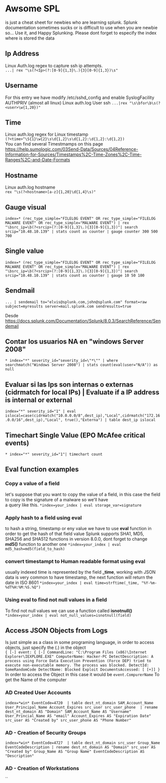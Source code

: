 # Awsome SPL
is just a cheat sheet for newbies who are learning splunk. Splunk documentation sometimes sucks or is difficult to use when you are newbie so... Use it, and Happy Splunking. Please dont forget to especify the index where is stored the data

## Ip Address
Linux Auth.log regex to capture ssh ip attempts.  
`...| rex "\s(?<Ip>(?:[0-9]{1,3}\.){3}[0-9]{1,3})\s"`

## Username
For this entry we have modify /etc/sshd_config and enable SyslogFacility AUTHPRIV (almost all linux) 
Linux auth.log User ssh 
`...|rex "\s\bfor\b\s(?<user>\w{1,20})"`

## Time
Linux auth.log regex for Linux timestamp  
`(?<time>^\S{1}\w{2}\s\d{1,2}\s\d{1,2}:\d{1,2}:\d{1,2})`  
You can find several Timestmamps on this page
https://help.sumologic.com/03Send-Data/Sources/04Reference-Information-for-Sources/Timestamps%2C-Time-Zones%2C-Time-Ranges%2C-and-Date-Formats

## Hostname
Linux auth.log hostname  
`rex "\s(?<hostname>[a-z]{1,20}\d{1,4}\s)" ` 
## Gauge visual
`index=* (rec_type_simple="FILELOG EVENT" OR rec_type_simple="FILELOG MALWARE EVENT" OR rec_type_simple="MALWARE EVENT") | rex "\bsrc_ip=\b(?<srcip>(?:[0-9]{1,3}\.){3}[0-9]{1,3})"| search srcip="10.48.10.139" | stats count as counter | gauge counter 300 500 700`

## Single value
`index=* (rec_type_simple="FILELOG EVENT" OR rec_type_simple="FILELOG MALWARE EVENT" OR rec_type_simple="MALWARE EVENT") | rex "\bsrc_ip=\b(?<srcip>(?:[0-9]{1,3}\.){3}[0-9]{1,3})"| search srcip="10.48.10.139" | stats count as counter | gauge 10 50 100`

## Sendmail
`... | sendemail to="elvis@splunk.com,john@splunk.com" format=raw subject=myresults server=mail.splunk.com sendresults=true`

Desde <https://docs.splunk.com/Documentation/Splunk/8.0.3/SearchReference/Sendemail> 

## Contar los usuarios NA en "windows Server 2008"
`* index="*" severity_id="severity_id=\"*\"" | where searchmatch("Windows Server 2008") | stats count(eval(user="N/A")) as null`

## Evaluar si las Ips son internas o externas (cidrmatch for local IPs) | Evaluate if a IP address is internal or external
`index="*" severity_id="1" | eval islocal=case(cidrmatch("10.0.0.0/8",dest_ip),"Local",cidrmatch("172.16.0.0/16",dest_ip),"Local", true(),"Externa") | table dest_ip islocal`

## Timechart Single Value (EPO McAfee critical events)
`* index="*" severity_id="1"| timechart count`

## Eval function examples
### Copy a value of a field
let's suppose that you want to copy the value of a field, in this case the field to copy is the signature of a malware so we'll have  
a query like this.
`*index=your_index | eval storage_var=signature   `

### Apply hash to a field using eval
to hash a string, timestamp or eny value we have to use **eval** function in order to get the hash of that field value
Splunk supports SHA1, MD5, SHA256 and SHA512 functions in version 8.0.0, dont forget to change **md5()** function to another one
`*index=your_index | eval md5_hash=md5(field_to_hash)`

### convert timestampt to Human readable format using eval
usually indexed time is represented by the field **_time**, working with JSON data is very common to have timestamp, the next function will return the date in ISO 8601
`*index=your_index | eval time=strftime(_time, "%Y-%m-%dT%H:%M:%S.%Q")`  

### Using eval to find not null values in a field
To find not null values we can use a function called **isnotnull()**
`*index=your_index | eval not_null_values=isnotnull(field)`

## Access JSON Objects from Logs
Is just simple as a class in some programing language, in order to access objects, just specify the (.) in the object  
`{ [-]
   event: { [-]
     CommandLine: "C:\Program Files (x86)\Internet Explorer\IEXPLORE.EXE"
     ComputerName: Hacker-PC
     DetectDescription: A process using Force Data Execution Prevention (Force DEP) tried to execute non-executable memory. The process was blocked.
     DetectId: SomeRandomCode
     DetectName: Blocked Exploit
     DocumentsAccessed: [ [+]]
}`  
In order to access the Object in this case it would be `event.CompurerName` To get the Name of the computer

### AD Created User Accounts  
   `index=*win* EventCode=4720 
| table dest_nt_domain SAM_Account_Name User_Principal_Name Account_Expires src_user src_user_phone 
| rename dest_nt_domain AS "Domain" SAM_Account_Name AS "Username" User_Princial_Name AS "email" Account_Expires AS "Expiration Date" src_user AS "Created by" src_user_phone AS "Phone Number"`

### AD - Creation of Security Groups
`index=*win* EventCode=4727 
| table dest_nt_domain src_user Group_Name EventCodeDescription
| rename dest_nt_domain AS "Domain" src_user AS "Created by" Group_Name AS "Group Name" EventCodeDescription AS "Description"`

### AD - Creation of Workstations
``
